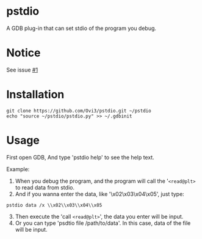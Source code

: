 # pstdio

A GDB plug-in that can set stdio of the program you debug.

# Notice
See issue [#1](https://github.com/Ovi3/pstdio/issues/1)

# Installation
```
git clone https://github.com/Ovi3/pstdio.git ~/pstdio
echo "source ~/pstdio/pstdio.py" >> ~/.gdbinit
```

# Usage

First open GDB, And type 'pstdio help' to see the help text.

Example:
1. When you debug the program, and the program will call the '`<read@plt>` to read data from stdio.
2. And if you wanna enter the data, like '\x02\x03\x04\x05', just type:
```
pstdio data /x \\x02\\x03\\x04\\x05
```
3. Then execute the 'call `<read@plt>`', the data you enter will be input.
4. Or you can type 'psdtio file /path/to/data'. In this case, data of the file will be input.

